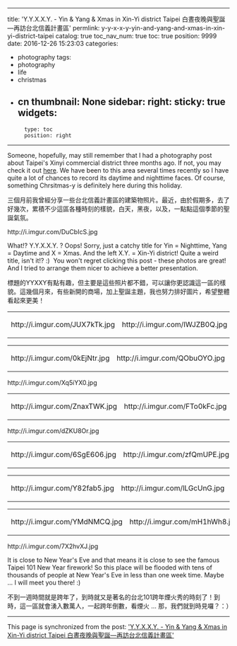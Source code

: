 
---
title: 'Y.Y.X.X.Y. - Yin & Yang & Xmas in Xin-Yi district Taipei  白晝夜晚與聖誕—再訪台北信義計畫區'
permlink: y-y-x-x-y-yin-and-yang-and-xmas-in-xin-yi-district-taipei
catalog: true
toc_nav_num: true
toc: true
position: 9999
date: 2016-12-26 15:23:03
categories:
- photography
tags:
- photography
- life
- christmas
- cn
thumbnail: None
sidebar:
    right:
        sticky: true
widgets:
    -
        type: toc
        position: right
---


<html>
<p>Someone, hopefully, may still remember that I had a photography post about Taipei's Xinyi commercial district three months ago. If not, you may check it out <a href="https://steemit.com/photography/@deanliu/a-walk-in-taipei-s-xinyi-commercial-district">here</a>. We have been to this area several times recently so I have quite a lot of chances to record its daytime and nighttime faces. Of course, something Chrsitmas-y is definitely here during this holiday.</p>
<p>三個月前我曾經分享一些台北信義計畫區的建築物照片。最近，由於假期多，去了好幾次，累積不少這區各種時刻的樣貌，白天，黑夜，以及，一點點這個季節的聖誕氣氛。</p>
<p>http://i.imgur.com/DuCbIcS.jpg</p>
<p>What!? Y.Y.X.X.Y. ? Oops! Sorry, just a catchy title for Yin = Nighttime, Yang = Daytime and X = Xmas. And the left X.Y. = Xin-Yi district! Quite a weird title, isn't it!? :) &nbsp;You won't regret clicking this post - these photos are great! And I tried to arrange them nicer to achieve a better presentation.</p>
<p>標題的YYXXY有點有趣，但主要是這些照片都不錯，可以讓你更認識這一區的樣貌。這幾個月來，有些新開的商場，加上聖誕主題，我也努力排好圖片，希望整體看起來更美！</p>
<table>
<tr>
<td><p>http://i.imgur.com/JUX7kTk.jpg</p></td>
<td><p>http://i.imgur.com/IWJZB0Q.jpg</p></td>
</tr>
</table>
<table>
<tr>
<td><p>http://i.imgur.com/0kEjNtr.jpg</p></td>
<td><p>http://i.imgur.com/QObuOYO.jpg</p></td>
</tr>
</table>
<p>http://i.imgur.com/Xq5iYX0.jpg</p>
<table>
<tr>
<td><p>http://i.imgur.com/ZnaxTWK.jpg</p></td>
<td><p>http://i.imgur.com/FTo0kFc.jpg</p></td>
</tr>
</table>
<p>http://i.imgur.com/dZKU8Or.jpg</p>
<table>
<tr>
<td><p>http://i.imgur.com/6SgE606.jpg</p></td>
<td><p>http://i.imgur.com/zfQmUPE.jpg</p></td>
</tr>
</table>
<table>
<tr>
<td><p>http://i.imgur.com/Y82fab5.jpg</p></td>
<td><p>http://i.imgur.com/lLGcUnG.jpg</p></td>
<td><p>http://i.imgur.com/Rm5OD77.jpg</p></td>
</tr>
</table>
<table>
<tr>
<td><p>http://i.imgur.com/YMdNMCQ.jpg</p></td>
<td><p>http://i.imgur.com/mH1hWh8.jpg</p></td>
</tr>
</table>
<p>http://i.imgur.com/7X2hvXJ.jpg</p>

<p>It is close to New Year's Eve and that means it is close to see the famous Taipei 101 New Year firework! So this place will be flooded with tens of thousands of people at New Year's Eve in less than one week time. Maybe ... I will meet you there! :)</p>
<p>不到一週時間就是跨年了，到時就又是著名的台北101跨年煙火秀的時刻了！到時，這一區就會湧入數萬人，一起跨年倒數，看煙火 ... 那，我們就到時見囉？：）</p>
</html>

- - -

This page is synchronized from the post: ['Y.Y.X.X.Y. - Yin & Yang & Xmas in Xin-Yi district Taipei  白晝夜晚與聖誕—再訪台北信義計畫區'](https://steemit.com/@deanliu/y-y-x-x-y-yin-and-yang-and-xmas-in-xin-yi-district-taipei)
